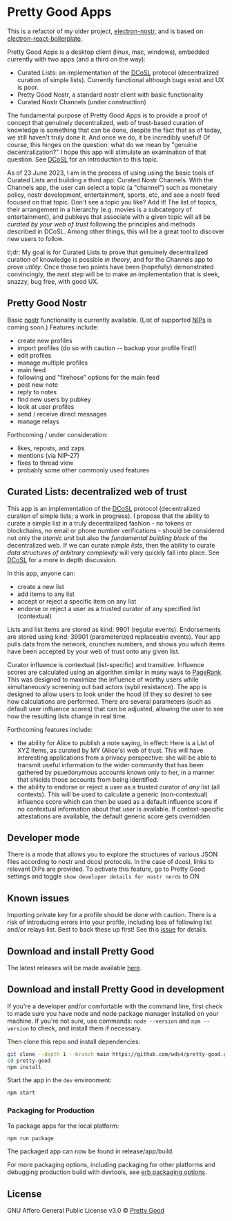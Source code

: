 # Pretty Good Apps

This is a refactor of my older project, [electron-nostr](https://github.com/wds4/electron-react-boilerplate-nostr), and is based on [electron-react-boilerplate](https://github.com/electron-react-boilerplate/electron-react-boilerplate). 

Pretty Good Apps is a desktop client (linux, mac, windows), embedded currently with two apps (and a third on the way):
- Curated Lists: an implementation of the [DCoSL](https://github.com/wds4/DCoSL) protocol (decentralized curation of simple lists). Currently functional although bugs exist and UX is poor.
- Pretty Good Nostr, a standard nostr client with basic functionality
- Curated Nostr Channels (under construction)

The fundamental purpose of Pretty Good Apps is to provide a proof of concept that genuinely decentralized, web of trust-based curation of knowledge is something that can be done, despite the fact that as of today, we still haven't truly done it. And once we do, it be incredibly useful! Of course, this hinges on the question: what do we mean by "genuine decentralization?" I hope this app will stimulate an examination of that question. See [DCoSL](https://github.com/wds4/DCoSL) for an introduction to this topic.

As of 23 June 2023, I am in the process of using using the basic tools of Curated Lists and building a third app: Curated Nostr Channels. With the Channels app, the user can select a topic (a "channel") such as monetary policy, nostr development, entertainment, sports, etc, and see a nostr feed focused on that topic. Don't see a topic you like? Add it! The list of topics, their arrangement in a hierarchy (e.g. movies is a subcategory of entertainment), and pubkeys that associate with a given topic will all be <i>curated by your web of trust</i> following the principles and methods described in DCoSL. Among other things, this will be a great tool to discover new users to follow.

tl;dr: My goal is for Curated Lists to prove that genuinely decentralized curation of knowledge is possible <i>in theory</i>, and for the Channels app to prove <i>utility</i>. Once those two points have been (hopefully) demonstrated convincingly, the next step will be to make an implementation that is sleek, snazzy, bug free, with good UX.

## Pretty Good Nostr

Basic [nostr](https://github.com/nostr-protocol/nostr) functionality is currently available. (List of supported [NIPs](https://github.com/nostr-protocol/nips) is coming soon.) Features include:
- create new profiles
- import profiles (do so with caution -- backup your profile first!)
- edit profiles
- manage multiple profiles
- main feed
- following and "firehose" options for the main feed
- post new note
- reply to notes
- find new users by pubkey
- look at user profiles
- send / receive direct messages
- manage relays

Forthcoming / under consideration:
- likes, reposts, and zaps
- mentions (via NIP-27)
- fixes to thread view
- probably some other commonly used features

## Curated Lists: decentralized web of trust

This app is an implementation of the [DCoSL](https://github.com/wds4/DCoSL) protocol (decentralized curation of simple lists; a work in progress). I propose that the ability to curate a simple list in a truly decentralized fashion - no tokens or blockchains, no email or phone number verifications - should be considered not only the <i>atomic unit</i> but also the <i>fundamental building block</i> of the decentralized web. If we can curate <i>simple lists</i>, then the ability to curate <i>data structures of arbitrary complexity</i> will very quickly fall into place. See [DCoSL](https://github.com/wds4/DCoSL) for a more in depth discussion.

In this app, anyone can:
- create a new list
- add items to any list
- accept or reject a specific item on any list
- endorse or reject a user as a trusted curator of any specified list (contextual)

Lists and list items are stored as kind: 9901 (regular events). Endorsements are stored using kind: 39901 (parameterized replaceable events). Your app pulls data from the network, crunches numbers, and shows you which items have been accepted by your web of trust onto any given list.

Curator influence is contextual (list-specific) and transitive. Influence scores are calculated using an algorithm similar in many ways to [PageRank](https://en.wikipedia.org/wiki/PageRank). This was designed to maximize the influence of worthy users while simultaneously screening out bad actors (sybil resistance). The app is designed to allow users to look under the hood (if they so desire) to see how calculations are performed. There are several parameters (such as default user influence scores) that can be adjusted, allowing the user to see how the resulting lists change in real time.

Forthcoming features include:
- the ability for Alice to publish a note saying, in effect: Here is a List of XYZ items, as curated by MY (Alice's) web of trust. This will have interesting applications from a privacy perspective: she will be able to transmit useful information to the wider community that has been gathered by psuedonymous accounts known only to her, in a manner that shields those accounts from being identified.
- the ability to endorse or reject a user as a trusted curator of <i>any</i> list (all contexts). This will be used to calculate a generic (non-contextual) influence score which can then be used as a default influence score if no contextual information about that user is available. If context-specific attestations are available, the default generic score gets overridden.

## Developer mode

There is a mode that allows you to explore the structures of various JSON files according to nostr and dcosl protocols. In the case of dcosl, links to relevant DIPs are provided. To activate this feature, go to Pretty Good settings and toggle `show developer details for nostr nerds` to ON.

## Known issues

Importing private key for a profile should be done with caution. There is a risk of introducing errors into your profile, including loss of following list and/or relays list. Best to back these up first! See this [issue](https://github.com/wds4/pretty-good/issues/4) for details.

## Download and install Pretty Good 

The latest releases will be made available [here](https://github.com/wds4/pretty-good/releases).

## Download and install Pretty Good in development

If you're a developer and/or comfortable with the command line, first check to made sure you have node and node package manager installed on your machine. If you're not sure, use commands: `node --version` and `npm --version` to check, and install them if necessary.

Then clone this repo and install dependencies:

```bash
git clone --depth 1 --branch main https://github.com/wds4/pretty-good.git pretty-good
cd pretty-good
npm install
```

Start the app in the `dev` environment:

```bash
npm start
```

### Packaging for Production

To package apps for the local platform:

```bash
npm run package
```

The packaged app can now be found in release/app/build.

For more packaging options, including packaging for other platforms and debugging production build with devtools, see [erb packaging options](https://electron-react-boilerplate.js.org/docs/packaging).

## License

GNU Affero General Public License v3.0 © [Pretty Good](https://github.com/wds4/pretty-good)
